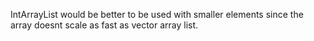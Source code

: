 IntArrayList would be better to be used with smaller elements since the array doesnt scale as fast as vector array list. 
